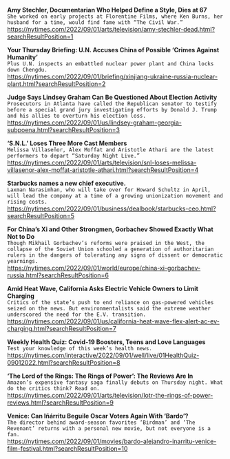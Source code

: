 **Amy Stechler, Documentarian Who Helped Define a Style, Dies at 67**\
`She worked on early projects at Florentine Films, where Ken Burns, her husband for a time, would find fame with “The Civil War.”`\
https://nytimes.com/2022/09/01/arts/television/amy-stechler-dead.html?searchResultPosition=1

**Your Thursday Briefing: U.N. Accuses China of Possible ‘Crimes Against Humanity’**\
`Plus U.N. inspects an embattled nuclear power plant and China locks down Chengdu.`\
https://nytimes.com/2022/09/01/briefing/xinjiang-ukraine-russia-nuclear-plant.html?searchResultPosition=2

**Judge Says Lindsey Graham Can Be Questioned About Election Activity**\
`Prosecutors in Atlanta have called the Republican senator to testify before a special grand jury investigating efforts by Donald J. Trump and his allies to overturn his election loss.`\
https://nytimes.com/2022/09/01/us/lindsey-graham-georgia-subpoena.html?searchResultPosition=3

**‘S.N.L.’ Loses Three More Cast Members**\
`Melissa Villaseñor, Alex Moffat and Aristotle Athari are the latest performers to depart “Saturday Night Live.”`\
https://nytimes.com/2022/09/01/arts/television/snl-loses-melissa-villasenor-alex-moffat-aristotle-athari.html?searchResultPosition=4

**Starbucks names a new chief executive.**\
`Laxman Narasimhan, who will take over for Howard Schultz in April, will lead the company at a time of a growing unionization movement and rising costs.`\
https://nytimes.com/2022/09/01/business/dealbook/starbucks-ceo.html?searchResultPosition=5

**For China’s Xi and Other Strongmen, Gorbachev Showed Exactly What Not to Do**\
`Though Mikhail Gorbachev’s reforms were praised in the West, the collapse of the Soviet Union schooled a generation of authoritarian rulers in the dangers of tolerating any signs of dissent or democratic yearnings.`\
https://nytimes.com/2022/09/01/world/europe/china-xi-gorbachev-russia.html?searchResultPosition=6

**Amid Heat Wave, California Asks Electric Vehicle Owners to Limit Charging**\
`Critics of the state’s push to end reliance on gas-powered vehicles seized on the news. But environmentalists said the extreme weather underscored the need for the E.V. transition.`\
https://nytimes.com/2022/09/01/us/california-heat-wave-flex-alert-ac-ev-charging.html?searchResultPosition=7

**Weekly Health Quiz: Covid-19 Boosters, Teens and Love Languages**\
`Test your knowledge of this week’s health news.`\
https://nytimes.com/interactive/2022/09/01/well/live/01HealthQuiz-09012022.html?searchResultPosition=8

**‘The Lord of the Rings: The Rings of Power’: The Reviews Are In**\
`Amazon’s expensive fantasy saga finally debuts on Thursday night. What do the critics think? Read on.`\
https://nytimes.com/2022/09/01/arts/television/lotr-the-rings-of-power-reviews.html?searchResultPosition=9

**Venice: Can Iñárritu Beguile Oscar Voters Again With ‘Bardo’?**\
`The director behind award-season favorites ‘Birdman’ and ‘The Revenant’ returns with a personal new movie, but not everyone is a fan.`\
https://nytimes.com/2022/09/01/movies/bardo-alejandro-inarritu-venice-film-festival.html?searchResultPosition=10

